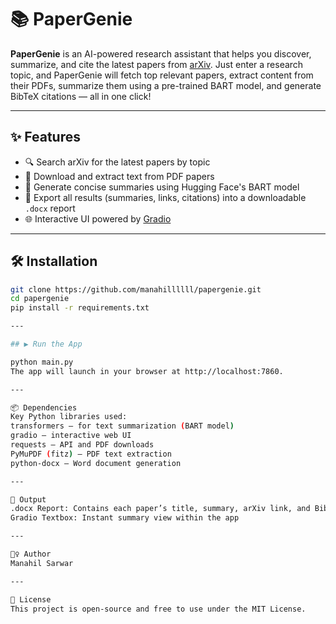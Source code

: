 # 📚 PaperGenie

**PaperGenie** is an AI-powered research assistant that helps you discover, summarize, and cite the latest papers from [arXiv](https://arxiv.org). Just enter a research topic, and PaperGenie will fetch top relevant papers, extract content from their PDFs, summarize them using a pre-trained BART model, and generate BibTeX citations — all in one click!

---

## ✨ Features

- 🔍 Search arXiv for the latest papers by topic
- 📄 Download and extract text from PDF papers
- 🧠 Generate concise summaries using Hugging Face's BART model
- 🧾 Export all results (summaries, links, citations) into a downloadable `.docx` report
- 🌐 Interactive UI powered by [Gradio](https://gradio.app/)

---

## 🛠️ Installation

```bash
git clone https://github.com/manahillllll/papergenie.git
cd papergenie
pip install -r requirements.txt

---

## ▶️ Run the App

python main.py
The app will launch in your browser at http://localhost:7860.

---

📦 Dependencies
Key Python libraries used:
transformers – for text summarization (BART model)
gradio – interactive web UI
requests – API and PDF downloads
PyMuPDF (fitz) – PDF text extraction
python-docx – Word document generation

---

📁 Output
.docx Report: Contains each paper’s title, summary, arXiv link, and BibTeX citation
Gradio Textbox: Instant summary view within the app

---

🙋‍♀️ Author
Manahil Sarwar

---

📄 License
This project is open-source and free to use under the MIT License.
